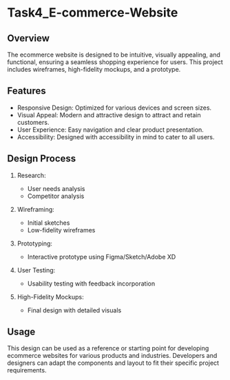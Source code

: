 # Task4_E-commerce-Website
Overview
--------
The ecommerce website is designed to be intuitive, visually appealing, and functional, ensuring a seamless shopping experience for users. This project includes wireframes, high-fidelity mockups, and a prototype.

Features
--------
- Responsive Design: Optimized for various devices and screen sizes.
- Visual Appeal: Modern and attractive design to attract and retain customers.
- User Experience: Easy navigation and clear product presentation.
- Accessibility: Designed with accessibility in mind to cater to all users.

Design Process
--------------
1. Research:
   - User needs analysis
   - Competitor analysis

2. Wireframing:
   - Initial sketches
   - Low-fidelity wireframes

3. Prototyping:
   - Interactive prototype using Figma/Sketch/Adobe XD

4. User Testing:
   - Usability testing with feedback incorporation

5. High-Fidelity Mockups:
   - Final design with detailed visuals

Usage
-----
This design can be used as a reference or starting point for developing ecommerce websites for various products and industries. Developers and designers can adapt the components and layout to fit their specific project requirements.

